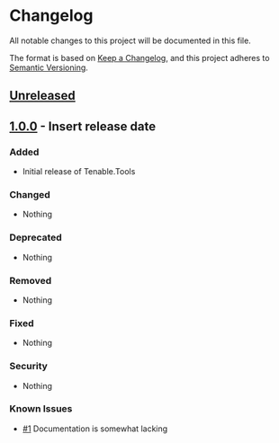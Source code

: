 # Changelog

All notable changes to this project will be documented in this file.

The format is based on [Keep a Changelog](https://keepachangelog.com/en/1.0.0/),
and this project adheres to [Semantic Versioning](https://semver.org/spec/v2.0.0.html).

## [Unreleased]

## [1.0.0] - Insert release date

### Added

- Initial release of Tenable.Tools

### Changed

- Nothing

### Deprecated

- Nothing

### Removed

- Nothing

### Fixed

- Nothing

### Security

- Nothing

### Known Issues

- [#1](https://url.to.repo/repo/path/-/issues/1) Documentation is somewhat lacking

[Unreleased]: https://url.to.repo/repo/path/
[1.0.0]: https://url.to.repo/repo/path/-/releases/v1.0.0

